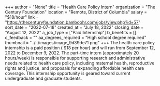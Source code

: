+++
author = "None"
title = "Health Care Policy Intern"
organization = "The Century Foundation"
location = "Remote, District of Columbia"
salary = "$18/hour"
link = "https://thecenturyfoundation.bamboohr.com/jobs/view.php?id=57"
sort_date = "2022-07-18"
created_at = "July 18, 2022"
closing_date = "August 12, 2022"
a_job_type = ["Paid Internship"]
b_benefits = []
c_feedback = ""
aa_degrees_required = "High school degree required"
thumbnail = "../../images/image_9d39de71.png"
+++
The health care policy internship is a paid position ( $18 per hour) and will run from September 12, 2022 to December 9, 2022.  The part-time intern (approximately 20 hours/week) is responsible for supporting research and administrative needs related to health care policy, including maternal health, reproductive rights and justice, and proposals for expanding affordable health care coverage. This internship opportunity is geared toward current undergraduate and graduate students.
